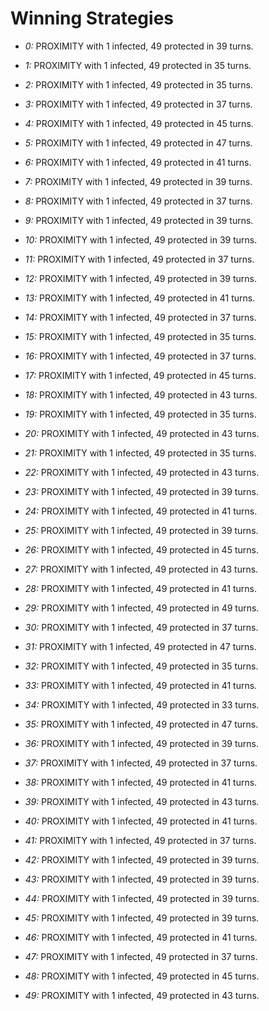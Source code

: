 # Winning Strategies

* _0:_ PROXIMITY with 1 infected, 49 protected in 39 turns.


* _1:_ PROXIMITY with 1 infected, 49 protected in 35 turns.


* _2:_ PROXIMITY with 1 infected, 49 protected in 35 turns.


* _3:_ PROXIMITY with 1 infected, 49 protected in 37 turns.


* _4:_ PROXIMITY with 1 infected, 49 protected in 45 turns.


* _5:_ PROXIMITY with 1 infected, 49 protected in 47 turns.


* _6:_ PROXIMITY with 1 infected, 49 protected in 41 turns.


* _7:_ PROXIMITY with 1 infected, 49 protected in 39 turns.


* _8:_ PROXIMITY with 1 infected, 49 protected in 37 turns.


* _9:_ PROXIMITY with 1 infected, 49 protected in 39 turns.


* _10:_ PROXIMITY with 1 infected, 49 protected in 39 turns.


* _11:_ PROXIMITY with 1 infected, 49 protected in 37 turns.


* _12:_ PROXIMITY with 1 infected, 49 protected in 39 turns.


* _13:_ PROXIMITY with 1 infected, 49 protected in 41 turns.


* _14:_ PROXIMITY with 1 infected, 49 protected in 37 turns.


* _15:_ PROXIMITY with 1 infected, 49 protected in 35 turns.


* _16:_ PROXIMITY with 1 infected, 49 protected in 37 turns.


* _17:_ PROXIMITY with 1 infected, 49 protected in 45 turns.


* _18:_ PROXIMITY with 1 infected, 49 protected in 43 turns.


* _19:_ PROXIMITY with 1 infected, 49 protected in 35 turns.


* _20:_ PROXIMITY with 1 infected, 49 protected in 43 turns.


* _21:_ PROXIMITY with 1 infected, 49 protected in 35 turns.


* _22:_ PROXIMITY with 1 infected, 49 protected in 43 turns.


* _23:_ PROXIMITY with 1 infected, 49 protected in 39 turns.


* _24:_ PROXIMITY with 1 infected, 49 protected in 41 turns.


* _25:_ PROXIMITY with 1 infected, 49 protected in 39 turns.


* _26:_ PROXIMITY with 1 infected, 49 protected in 45 turns.


* _27:_ PROXIMITY with 1 infected, 49 protected in 43 turns.


* _28:_ PROXIMITY with 1 infected, 49 protected in 41 turns.


* _29:_ PROXIMITY with 1 infected, 49 protected in 49 turns.


* _30:_ PROXIMITY with 1 infected, 49 protected in 37 turns.


* _31:_ PROXIMITY with 1 infected, 49 protected in 47 turns.


* _32:_ PROXIMITY with 1 infected, 49 protected in 35 turns.


* _33:_ PROXIMITY with 1 infected, 49 protected in 41 turns.


* _34:_ PROXIMITY with 1 infected, 49 protected in 33 turns.


* _35:_ PROXIMITY with 1 infected, 49 protected in 47 turns.


* _36:_ PROXIMITY with 1 infected, 49 protected in 39 turns.


* _37:_ PROXIMITY with 1 infected, 49 protected in 37 turns.


* _38:_ PROXIMITY with 1 infected, 49 protected in 41 turns.


* _39:_ PROXIMITY with 1 infected, 49 protected in 43 turns.


* _40:_ PROXIMITY with 1 infected, 49 protected in 41 turns.


* _41:_ PROXIMITY with 1 infected, 49 protected in 37 turns.


* _42:_ PROXIMITY with 1 infected, 49 protected in 39 turns.


* _43:_ PROXIMITY with 1 infected, 49 protected in 39 turns.


* _44:_ PROXIMITY with 1 infected, 49 protected in 39 turns.


* _45:_ PROXIMITY with 1 infected, 49 protected in 39 turns.


* _46:_ PROXIMITY with 1 infected, 49 protected in 41 turns.


* _47:_ PROXIMITY with 1 infected, 49 protected in 37 turns.


* _48:_ PROXIMITY with 1 infected, 49 protected in 45 turns.


* _49:_ PROXIMITY with 1 infected, 49 protected in 43 turns.


